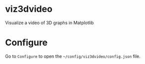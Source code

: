 # viz3dvideo

Visualize a video of 3D graphs in Matplotlib

# Configure

Go to `Configure` to open the `~/config/viz3dvideo/config.json` file. 

